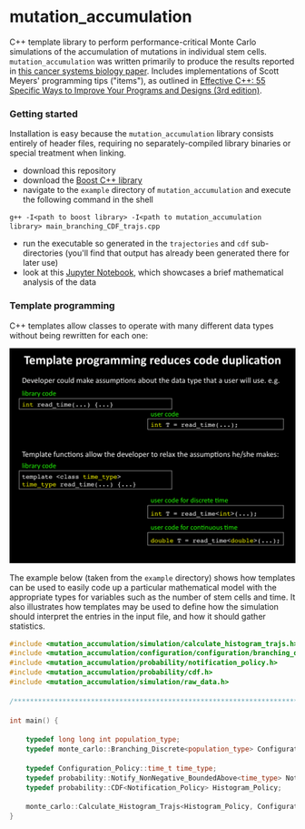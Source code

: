 # mutation_accumulation
C++ template library to perform performance-critical Monte Carlo simulations of the accumulation of mutations in individual stem cells.  `mutation_accumulation` was written primarily to produce the results reported in [this cancer systems biology paper](http://journals.plos.org/ploscompbiol/article?id=10.1371/journal.pcbi.1003802). Includes implementations of Scott Meyers' programming tips ("items"), as outlined in [Effective C++: 55 Specific Ways to Improve Your Programs and Designs (3rd edition)](https://www.amazon.com/Effective-Specific-Improve-Programs-Designs/dp/0321334876). 

### Getting started
Installation is easy because the `mutation_accumulation` library consists entirely of header files, requiring no separately-compiled library binaries or special treatment when linking.

* download this repository
* download the [Boost C++ library](http://www.boost.org/) 
* navigate to the `example` directory of `mutation_accumulation` and execute the following command in the shell
```unix
g++ -I<path to boost library> -I<path to mutation_accumulation library> main_branching_CDF_trajs.cpp
```
* run the executable so generated in the `trajectories` and `cdf` sub-directories (you'll find that output has already been generated there for later use)
* look at this [Jupyter Notebook](http://nbviewer.jupyter.org/github/petermchale/mutation_accumulation/blob/master/example/analysis.ipynb), which showcases a brief mathematical analysis of the data

### Template programming
C++ templates allow classes to operate with many different data types without being rewritten for each one: 

<img src="images/Slide1.png" width="600">

The example below (taken from the `example` directory) shows how templates can be used to easily code up a particular mathematical model with the appropriate types for variables such as the number of stem cells and time. It also illustrates how templates may be used to define how the simulation should interpret the entries in the input file, and how it should gather statistics. 
```C++
#include <mutation_accumulation/simulation/calculate_histogram_trajs.h> 
#include <mutation_accumulation/configuration/configuration/branching_discrete.h> 
#include <mutation_accumulation/probability/notification_policy.h> 
#include <mutation_accumulation/probability/cdf.h> 
#include <mutation_accumulation/simulation/raw_data.h>

/*************************************************************************/

int main() {

    typedef long long int population_type;
    typedef monte_carlo::Branching_Discrete<population_type> Configuration_Policy;

    typedef Configuration_Policy::time_t time_type;
    typedef probability::Notify_NonNegative_BoundedAbove<time_type> Notification_Policy;
    typedef probability::CDF<Notification_Policy> Histogram_Policy;

    monte_carlo::Calculate_Histogram_Trajs<Histogram_Policy, Configuration_Policy, monte_carlo::Raw_Data_Null, monte_carlo::Read_NonHomeostasis_Policy>::implement();
}
```

